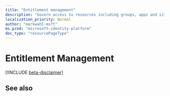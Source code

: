 ```yaml
---
title: "Entitlement management"
description: "Govern access to resources including groups, apps and sites through Azure AD Identity Governance entitlement management"
localization_priority: Normal
author: "markwahl-msft"
ms.prod: "microsoft-identity-platform"
doc_type: "resourcePageType"
---
```


# Entitlement Management

[!INCLUDE [beta-disclaimer](../../includes/beta-disclaimer.md)]



## See also




<!-- {
  "type": "#page.annotation",
  "description": "Service root",
  "keywords": "",
  "section": "documentation",
  "tocPath": ""
}-->
